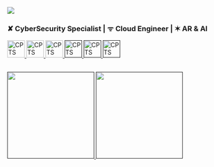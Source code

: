 ![](https://media.licdn.com/dms/image/D4D16AQEaonu1Vu7WOQ/profile-displaybackgroundimage-shrink_350_1400/0/1694688301380?e=1700697600&v=beta&t=yjsNqRJvcF75FjiRN-0za0LmQYnKZ3ZIgBio9KrIKxc)




<h3 align="left">✘ CyberSecurity Specialist | ᯤ Cloud Engineer | ✶ AR & AI</h3>


<p align="left">
  <!-- CERTIFICATIONS -->

  <a href="https://images.credly.com/size/680x680/images/00634f82-b07f-4bbd-a6bb-53de397fc3a6/image.png" target="_blank" rel="noreferrer">
    <img src="https://images.credly.com/size/680x680/images/00634f82-b07f-4bbd-a6bb-53de397fc3a6/image.png" alt="CPTS" width="40" height="40"/>
  </a>
  <a href="https://images.credly.com/size/680x680/images/24af3283-ed59-422b-a29c-c274b4df55d8/image.png" target="_blank" rel="noreferrer">
    <img src="https://images.credly.com/size/680x680/images/24af3283-ed59-422b-a29c-c274b4df55d8/image.png" alt="CPTS" width="40" height="40"/>
  </a>
   <a href="https://images.credly.com/size/680x680/images/e63aa507-b974-4e67-bae6-1e425f6e2a99/image.png" target="_blank" rel="noreferrer">
    <img src="https://images.credly.com/size/680x680/images/e63aa507-b974-4e67-bae6-1e425f6e2a99/image.png" alt="CPTS" width="40" height="40"/>
  </a>
   <a href="" target="_blank" rel="noreferrer">
    <img src="https://cyberdefenders.org/static/img/ccd-badge.svg" alt="CPTS" width="40" height="40"/>
  </a>
   <a href="" target="_blank" rel="noreferrer">
    <img src="https://images.credly.com/images/2030e43f-8003-4d4b-9630-847add403c87/image.png" alt="CPTS" width="40" height="40"/>
  </a>
  <a href="" target="_blank" rel="noreferrer">
    <img src="https://images.credly.com/size/680x680/images/0c6d9839-f468-4adc-987d-5cfae4a9ee67/image.png" alt="CPTS" width="40" height="40"/>
  </a>


##


<a href="">
  <img height=200  src="https://github-readme-stats.vercel.app/api?username=rgsaura&show_icons=true&theme=transparent&rank_icon=github&bg_color=00000000&title_color=33A6FF&card_width=320" /> 
</a>
<a href="">
  <img height=200  src="https://github-readme-stats.vercel.app/api/top-langs/?username=anuraghazra&layout=compact&theme=transparent&bg_color=00000000&title_color=33A6FF" />
</a>

